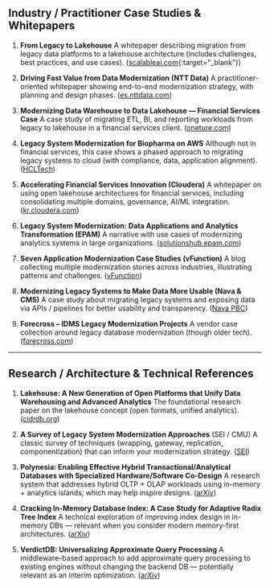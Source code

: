 ## **Industry / Practitioner Case Studies & Whitepapers**

1. **From Legacy to Lakehouse**
   A whitepaper describing migration from legacy data platforms to a lakehouse architecture (includes challenges, best practices, and use cases). ([scalableai.com][1]{:target="_blank"})

2. **Driving Fast Value from Data Modernization (NTT Data)**
   A practitioner-oriented whitepaper showing end-to-end modernization strategy, with planning and design phases. ([es.nttdata.com][2])

3. **Modernizing Data Warehouse to Data Lakehouse — Financial Services Case**
   A case study of migrating ETL, BI, and reporting workloads from legacy to lakehouse in a financial services client. ([oneture.com][3])

4. **Legacy System Modernization for Biopharma on AWS**
   Although not in financial services, this case shows a phased approach to migrating legacy systems to cloud (with compliance, data, application alignment). ([HCLTech][4])

5. **Accelerating Financial Services Innovation (Cloudera)**
   A whitepaper on using open lakehouse architectures for financial services, including consolidating multiple domains, governance, AI/ML integration. ([kr.cloudera.com][5])

6. **Legacy System Modernization: Data Applications and Analytics Transformation (EPAM)**
   A narrative with use cases of modernizing analytics systems in large organizations. ([solutionshub.epam.com][6])

7. **Seven Application Modernization Case Studies (vFunction)**
   A blog collecting multiple modernization stories across industries, illustrating patterns and challenges. ([vFunction][7])

8. **Modernizing Legacy Systems to Make Data More Usable (Nava & CMS)**
   A case study about migrating legacy systems and exposing data via APIs / pipelines for better usability and transparency. ([Nava PBC][8])

9. **Forecross – IDMS Legacy Modernization Projects**
   A vendor case collection around legacy database modernization (though older tech). ([forecross.com][9])

---

## **Research / Architecture & Technical References**

1. **Lakehouse: A New Generation of Open Platforms that Unify Data Warehousing and Advanced Analytics**
   The foundational research paper on the lakehouse concept (open formats, unified analytics). ([cidrdb.org][10])

2. **A Survey of Legacy System Modernization Approaches** (SEI / CMU)
   A classic survey of techniques (wrapping, gateway, replication, componentization) that can inform your modernization strategy. ([SEI][11])

3. **Polynesia: Enabling Effective Hybrid Transactional/Analytical Databases with Specialized Hardware/Software Co-Design**
   A research system that addresses hybrid OLTP + OLAP workloads using in-memory + analytics islands, which may help inspire designs. ([arXiv][12])

4. **Cracking In-Memory Database Index: A Case Study for Adaptive Radix Tree Index**
   A technical exploration of improving index design in in-memory DBs — relevant when you consider modern memory-first architectures. ([arXiv][13])

5. **VerdictDB: Universalizing Approximate Query Processing**
   A middleware-based approach to add approximate query processing to existing engines without changing the backend DB — potentially relevant as an interim optimization. ([arXiv][14])

[1]: https://scalableai.com/assets/pdf/whitepapers/SS_WP_Databricks_Migration_From_Legacy_to_Lakehouse.pdf "FROM LEGACY TO LAKEHOUSE:"
[2]: https://es.nttdata.com/documents/whitepaper-data-modernization.pdf "Driving fast value from Data Modernization"
[3]: https://oneture.com/case-studies/modernizing-data-warehouse-data-lakehouse-financial-services "Modernizing Data Warehouse to Data Lakehouse for ..."
[4]: https://www.hcltech.com/case-study/legacy-systems-modernization-for-biopharma-on-aws "Legacy Systems Modernization for Biopharma on AWS"
[5]: https://kr.cloudera.com/content/dam/www/marketing/resources/whitepapers/accelerating-financial-services-innovation.pdf?daqp=true "Accelerating Financial Services Innovation"
[6]: https://solutionshub.epam.com/blog/post/legacy-system-modernization "Legacy System Modernization: Why It Matters"
[7]: https://vfunction.com/blog/application-modernization-case-study/ "Seven application modernization case studies"
[8]: https://www.navapbc.com/case-studies/modernizing-legacy-systems-data-more-usable "Modernizing legacy systems to make data more usable"
[9]: https://www.forecross.com/casestudies.html "Successful IDMS Legacy Modernization Projects ..."
[10]: https://www.cidrdb.org/cidr2021/papers/cidr2021_paper17.pdf "Lakehouse: A New Generation of Open Platforms that Unify ..."
[11]: https://www.sei.cmu.edu/documents/1958/2000_004_001_13673.pdf "A Survey of Legacy System Modernization Approaches"
[12]: https://arxiv.org/abs/2103.00798 "Polynesia: Enabling Effective Hybrid Transactional/Analytical Databases with Specialized Hardware/Software Co-Design"
[13]: https://arxiv.org/abs/1911.11387 "Cracking In-Memory Database Index A Case Study for Adaptive Radix Tree Index"
[14]: https://arxiv.org/abs/1804.00770 "VerdictDB: Universalizing Approximate Query Processing"
